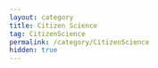 ```yaml
---
layout: category
title: Citizen Science
tag: CitizenScience
permalink: /category/CitizenScience
hidden: true
---
```

